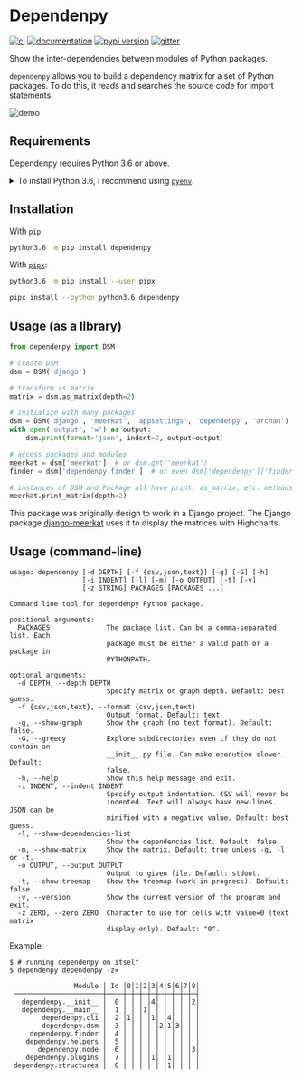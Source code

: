 # Dependenpy

[![ci](https://github.com/pawamoy/dependenpy/workflows/ci/badge.svg)](https://github.com/pawamoy/dependenpy/actions?query=workflow%3Aci)
[![documentation](https://img.shields.io/badge/docs-mkdocs%20material-blue.svg?style=flat)](https://pawamoy.github.io/dependenpy/)
[![pypi version](https://img.shields.io/pypi/v/dependenpy.svg)](https://pypi.org/project/dependenpy/)
[![gitter](https://badges.gitter.im/join%20chat.svg)](https://gitter.im/dependenpy/community)

Show the inter-dependencies between modules of Python packages.

`dependenpy` allows you to build a dependency matrix for a set of Python packages.
To do this, it reads and searches the source code for import statements.

![demo](demo.svg)

## Requirements

Dependenpy requires Python 3.6 or above.

<details>
<summary>To install Python 3.6, I recommend using <a href="https://github.com/pyenv/pyenv"><code>pyenv</code></a>.</summary>

```bash
# install pyenv
git clone https://github.com/pyenv/pyenv ~/.pyenv

# setup pyenv (you should also put these three lines in .bashrc or similar)
export PATH="${HOME}/.pyenv/bin:${PATH}"
export PYENV_ROOT="${HOME}/.pyenv"
eval "$(pyenv init -)"

# install Python 3.6
pyenv install 3.6.12

# make it available globally
pyenv global system 3.6.12
```
</details>

## Installation

With `pip`:
```bash
python3.6 -m pip install dependenpy
```

With [`pipx`](https://github.com/pipxproject/pipx):
```bash
python3.6 -m pip install --user pipx

pipx install --python python3.6 dependenpy
```

## Usage (as a library)

```python
from dependenpy import DSM

# create DSM
dsm = DSM('django')

# transform as matrix
matrix = dsm.as_matrix(depth=2)

# initialize with many packages
dsm = DSM('django', 'meerkat', 'appsettings', 'dependenpy', 'archan')
with open('output', 'w') as output:
    dsm.print(format='json', indent=2, output=output)

# access packages and modules
meerkat = dsm['meerkat']  # or dsm.get('meerkat')
finder = dsm['dependenpy.finder']  # or even dsm['dependenpy']['finder']

# instances of DSM and Package all have print, as_matrix, etc. methods
meerkat.print_matrix(depth=2)
```

This package was originally design to work in a Django project.
The Django package [django-meerkat](https://github.com/Genida/django-meerkat)
uses it to display the matrices with Highcharts.

## Usage (command-line)

```
usage: dependenpy [-d DEPTH] [-f {csv,json,text}] [-g] [-G] [-h]
                  [-i INDENT] [-l] [-m] [-o OUTPUT] [-t] [-v] 
                  [-z STRING] PACKAGES [PACKAGES ...]

Command line tool for dependenpy Python package.

positional arguments:
  PACKAGES              The package list. Can be a comma-separated list. Each
                        package must be either a valid path or a package in
                        PYTHONPATH.

optional arguments:
  -d DEPTH, --depth DEPTH
                        Specify matrix or graph depth. Default: best guess.
  -f {csv,json,text}, --format {csv,json,text}
                        Output format. Default: text.
  -g, --show-graph      Show the graph (no text format). Default: false.
  -G, --greedy          Explore subdirectories even if they do not contain an
                        __init__.py file. Can make execution slower. Default:
                        false.
  -h, --help            Show this help message and exit.
  -i INDENT, --indent INDENT
                        Specify output indentation. CSV will never be
                        indented. Text will always have new-lines. JSON can be
                        minified with a negative value. Default: best guess.
  -l, --show-dependencies-list
                        Show the dependencies list. Default: false.
  -m, --show-matrix     Show the matrix. Default: true unless -g, -l or -t.
  -o OUTPUT, --output OUTPUT
                        Output to given file. Default: stdout.
  -t, --show-treemap    Show the treemap (work in progress). Default: false.
  -v, --version         Show the current version of the program and exit.
  -z ZERO, --zero ZERO  Character to use for cells with value=0 (text matrix 
                        display only). Default: "0".

```

Example:

```console
$ # running dependenpy on itself
$ dependenpy dependenpy -z=

                Module │ Id │0│1│2│3│4│5│6│7│8│
 ──────────────────────┼────┼─┼─┼─┼─┼─┼─┼─┼─┼─┤
   dependenpy.__init__ │  0 │ │ │ │4│ │ │ │ │2│
   dependenpy.__main__ │  1 │ │ │1│ │ │ │ │ │ │
        dependenpy.cli │  2 │1│ │ │1│ │4│ │ │ │
        dependenpy.dsm │  3 │ │ │ │ │2│1│3│ │ │
     dependenpy.finder │  4 │ │ │ │ │ │ │ │ │ │
    dependenpy.helpers │  5 │ │ │ │ │ │ │ │ │ │
       dependenpy.node │  6 │ │ │ │ │ │ │ │ │3│
    dependenpy.plugins │  7 │ │ │ │1│ │1│ │ │ │
 dependenpy.structures │  8 │ │ │ │ │ │1│ │ │ │

```
